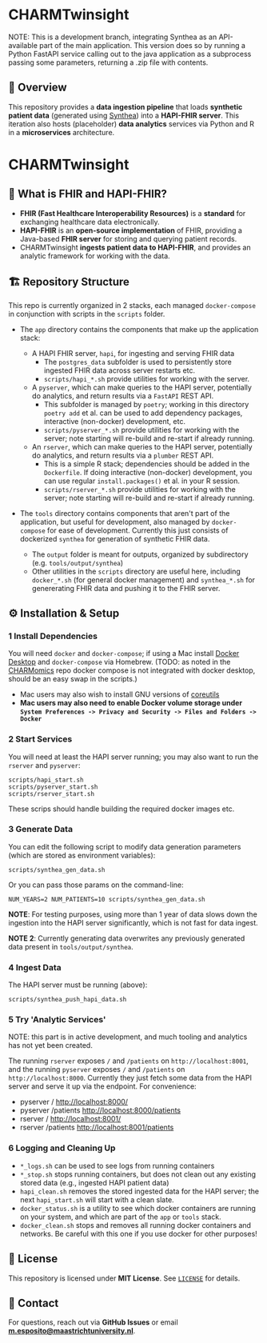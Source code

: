# CHARMTwinsight

NOTE: This is a development branch, integrating Synthea as an API-available part of the main application. This version
does so by running a Python FastAPI service calling out to the java application as a subprocess passing some parameters, returning
a .zip file with contents.


## 📌 Overview
This repository provides a **data ingestion pipeline** that loads **synthetic patient data** (generated using [Synthea](https://github.com/synthetichealth/synthea)) into a **HAPI-FHIR server**.
This iteration also hosts (placeholder) **data analytics** services via Python and R in a **microservices** architecture.
# CHARMTwinsight

## 🏥 What is FHIR and HAPI-FHIR?
- **FHIR (Fast Healthcare Interoperability Resources)** is a **standard** for exchanging healthcare data electronically.
- **HAPI-FHIR** is an **open-source implementation** of FHIR, providing a Java-based **FHIR server** for storing and querying patient records.
- CHARMTwinsight **ingests patient data to HAPI-FHIR**, and provides an analytic framework for working with the data.

## 🏗 Repository Structure

This repo is currently organized in 2 stacks, each managed `docker-compose` in conjunction with scripts in the `scripts` folder.

- The `app` directory contains the components that make up the application stack:
  - A HAPI FHIR server, `hapi`, for ingesting and serving FHIR data
    - The `postgres_data` subfolder is used to persistently store ingested FHIR data across server restarts etc.
    - `scripts/hapi_*.sh` provide utilities for working with the server.
  - A `pyserver`, which can make queries to the HAPI server, potentially do analytics, and return results via a `FastAPI` REST API.
    - This subfolder is managed by `poetry`; working in this directory `poetry add` et al. can be used to add dependency packages, interactive (non-docker) development, etc.
    - `scripts/pyserver_*.sh` provide utilities for working with the server; note starting will re-build and re-start if already running.
  - An `rserver`, which can make queries to the HAPI server, potentially do analytics, and return results via a `plumber` REST API.
    - This is a simple R stack; dependencies should be added in the `Dockerfile`. If doing interactive (non-docker) development, you can use regular `install.packages()` et al. in your R session.
    - `scripts/rserver_*.sh` provide utilities for working with the server; note starting will re-build and re-start if already running.
    
- The `tools` directory contains components that aren't part of the application, but useful for development, also managed by `docker-compose` for ease of development. Currently this just consists of dockerized `synthea` for generation of synthetic FHIR data.
  - The `output` folder is meant for outputs, organized by subdirectory (e.g. `tools/output/synthea`)
  - Other utilities in the `scripts` directory are useful here, including `docker_*.sh` (for general docker management) and `synthea_*.sh` for genererating FHIR data and pushing it to the FHIR server.


## ⚙️ Installation & Setup

### 1 Install Dependencies

You will need `docker` and `docker-compose`; if using a Mac install [Docker Desktop](https://www.docker.com/products/docker-desktop/) and `docker-compose` via Homebrew. (TODO: as noted in the [CHARMomics](https://github.com/CHARM-BDF/charmomics) repo docker compose is not integrated with docker desktop, should be an easy swap in the scripts.)

- Mac users may also wish to install GNU versions of [coreutils](https://formulae.brew.sh/formula/coreutils)
- **Mac users may also need to enable Docker volume storage under `System Preferences -> Privacy and Security -> Files and Folders -> Docker`**

### 2 Start Services

You will need at least the HAPI server running; you may also want to run the `rserver` and `pyserver`:

```
scripts/hapi_start.sh
scripts/pyserver_start.sh
scripts/rserver_start.sh
```

These scrips should handle building the required docker images etc.

### 3 Generate Data

You can edit the following script to modify data generation parameters (which are stored as environment variables):

```
scripts/synthea_gen_data.sh
```

Or you can pass those params on the command-line:

```
NUM_YEARS=2 NUM_PATIENTS=10 scripts/synthea_gen_data.sh
```

**NOTE**: For testing purposes, using more than 1 year of data slows down the ingestion into the HAPI server significantly, which is not fast for data ingest.

**NOTE 2**: Currently generating data overwrites any previously generated data present in `tools/output/synthea`.

### 4 Ingest Data

The HAPI server must be running (above):

```
scripts/synthea_push_hapi_data.sh
```

### 5 Try 'Analytic Services'

NOTE: this part is in active development, and much tooling and analytics has not yet been created.

The running `rserver` exposes `/` and `/patients` on `http://localhost:8001`, and the running `pyserver` exposes `/` and `/patients` on `http://localhost:8000`. Currently they just fetch some data from the HAPI server and serve it up via the endpoint. For convenience:

- pyserver / [http://localhost:8000/](http://localhost:8000/)
- pyserver /patients [http://localhost:8000/patients](http://localhost:8000/patients)
- rserver / [http://localhost:8001/](http://localhost:8001/)
- rserver /patients [http://localhost:8001/patients](http://localhost:8001/patients)

### 6 Logging and Cleaning Up

- `*_logs.sh` can be used to see logs from running containers
- `*_stop.sh` stops running containers, but does not clean out any existing stored data (e.g., ingested HAPI patient data)
- `hapi_clean.sh` removes the stored ingested data for the HAPI server; the next `hapi_start.sh` will start with a clean slate.
- `docker_status.sh` is a utility to see which docker containers are running on your system, and which are part of the `app` or `tools` stack.
- `docker_clean.sh` stops and removes all running docker containers and networks. Be careful with this one if you use docker for other purposes!



## 📜 License
This repository is licensed under **MIT License**. See [`LICENSE`](LICENSE) for details.

## 📩 Contact
For questions, reach out via **GitHub Issues** or email **m.esposito@maastrichtuniversity.nl**.
